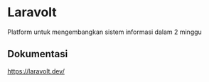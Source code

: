 # Laravolt
Platform untuk mengembangkan sistem informasi dalam 2 minggu

## Dokumentasi
https://laravolt.dev/

